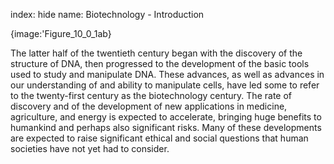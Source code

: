 index: hide
name: Biotechnology - Introduction


{image:'Figure_10_0_1ab}
        

The latter half of the twentieth century began with the discovery of the structure of DNA, then progressed to the development of the basic tools used to study and manipulate DNA. These advances, as well as advances in our understanding of and ability to manipulate cells, have led some to refer to the twenty-first century as the biotechnology century. The rate of discovery and of the development of new applications in medicine, agriculture, and energy is expected to accelerate, bringing huge benefits to humankind and perhaps also significant risks. Many of these developments are expected to raise significant ethical and social questions that human societies have not yet had to consider.
